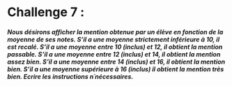 # Challenge 7 :


##### Nous désirons afficher la mention obtenue par un élève en fonction de la moyenne de ses notes. S’il a une moyenne strictement inférieure à 10, il est recalé. S’il a une moyenne entre 10 (inclus) et 12, il obtient la mention passable. S’il a une moyenne entre 12 (inclus) et 14, il obtient la mention assez bien. S’il a une moyenne entre 14 (inclus) et 16, il obtient la mention bien. S’il a une moyenne supérieure à 16 (inclus) il obtient la mention très bien. Ecrire les instructions n´nécessaires.